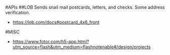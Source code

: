 #APIs
##LOB 
Sends snail mail postcards, letters, and checks. Some address verification.
* https://lob.com/docs#postcard_4x6_front


#MISC
* https://www.fotor.com/h5-app.html?utm_source=flash&utm_medium=flashnotenable#/design/projects